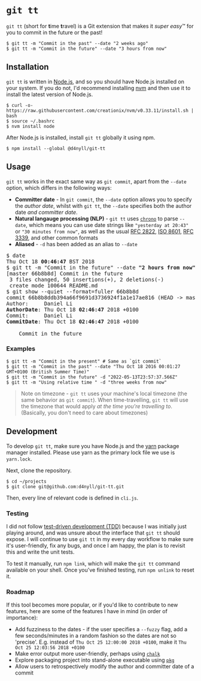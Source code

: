 # `git tt`

`git tt` (short for **t**ime **t**ravel) is a Git extension that makes it <i>super easy</i>™ for you to commit in the future or the past!

```console
$ git tt -m "Commit in the past" --date "2 weeks ago"
$ git tt -m "Commit in the future" --date "3 hours from now"
```

## Installation

`git tt` is written in [Node.js](https://nodejs.org/), and so you should have Node.js installed on your system. If you do not, I'd recommend installing [nvm](https://github.com/creationix/nvm) and then use it to install the latest version of Node.js.

```console
$ curl -o- https://raw.githubusercontent.com/creationix/nvm/v0.33.11/install.sh | bash
$ source ~/.bashrc
$ nvm install node
```

After Node.js is installed, install `git tt` globally it using npm.

```console
$ npm install --global @d4nyll/git-tt
```

## Usage

`git tt` works in the exact same way as `git commit`, apart from the `--date` option, which differs in the following ways:

* **Committer date** - In `git commit`, the `--date` option allows you to specify the _author date_, whilst with `git tt`, the `--date` specifies both the author date _and committer date_.
* **Natural langauge processing (NLP)** - `git tt` uses [`chrono`](https://github.com/wanasit/chrono) to parse `--date`, which means you can use date strings like `"yesterday at 20:43"` or `"30 minutes from now"`, as well as the usual [RFC 2822](https://www.ietf.org/rfc/rfc2822.txt), [ISO 8601](https://www.iso.org/iso-8601-date-and-time-format.html), [RFC 3339](https://www.ietf.org/rfc/rfc3339.txt), and other common formats
* **Aliased** - `-d` has been added as an alias to `--date`

<pre>
$ date
Thu Oct 18 <b>00:46:47</b> BST 2018
$ git tt -m "Commit in the future" --date <b>"2 hours from now"</b>
[master 66b8b8d] Commit in the future
 3 files changed, 50 insertions(+), 2 deletions(-)
 create mode 100644 README.md
$ git show --quiet --format=fuller 66b8b8d
commit 66b8b8ddb394a66f9691d3736924f1a1e17ae816 (HEAD -> master)
Author:     Daniel Li <dan@danyll.com>
<b>AuthorDate</b>: Thu Oct 18 <b>02:46:47</b> 2018 +0100
Commit:     Daniel Li <dan@danyll.com>
<b>CommitDate</b>: Thu Oct 18 <b>02:46:47</b> 2018 +0100

    Commit in the future
</pre>

### Examples

```console
$ git tt -m "Commit in the present" # Same as `git commit`
$ git tt -m "Commit in the past" --date "Thu Oct 18 2016 00:01:27 GMT+0100 (British Summer Time)"
$ git tt -m "Commit in the future" -d "2022-05-13T23:57:37.566Z"
$ git tt -m "Using relative time " -d "three weeks from now"
```

> Note on timezone - `git tt` uses your machine's local timezone (the same behavior as `git commit`). When time-travelling, `git tt` will use the timezone that would apply _at the time you're travelling to_. (Basically, you don't need to care about timezones)

## Development

To develop `git tt`, make sure you have Node.js and the [yarn](https://yarnpkg.com/en/) package manager installed. Please use yarn as the primary lock file we use is `yarn.lock`.

Next, clone the repository.

```console
$ cd ~/projects
$ git clone git@github.com:d4nyll/git-tt.git
```

Then, every line of relevant code is defined in `cli.js`.

### Testing

I did not follow [test-driven development (TDD)](https://en.wikipedia.org/wiki/Test-driven_development) because I was initially just playing around, and was unsure about the interface that `git tt` should expose. I will continue to use `git tt` in my every day workflow to make sure it's user-friendly, fix any bugs, and once I am happy, the plan is to revisit this and write the unit tests.

To test it manually, run `npm link`, which will make the `git tt` command available on your shell. Once you've finished testing, run `npm unlink` to reset it.

### Roadmap

If this tool becomes more popular, or if you'd like to contribute to new features, here are some of the features I have in mind (in order of importance):

* Add fuzziness to the dates - if the user specifies a `--fuzzy` flag, add a few seconds/minutes in a random fashion so the dates are not so 'precise'. E.g. instead of `Thu Oct 25 12:00:00 2018 +0100`, make it `Thu Oct 25 12:03:56 2018 +0100`
* Make error output more user-friendly, perhaps using [`chalk`](https://github.com/chalk/chalk)
* Explore packaging project into stand-alone executable using [`pkg`](https://github.com/zeit/pkg)
* Allow users to retrospectively modify the author and committer date of a commit
